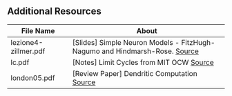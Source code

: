 ## Additional Resources

| File Name | About | 
| --------------- | --------------- |
| lezione4-zillmer.pdf | [Slides] Simple Neuron Models - FitzHugh-Nagumo and Hindmarsh-Rose. [Source](https://perso.u-cergy.fr/~atorcini/ARTICOLI/lezione4-zillmer.pdf) |
| lc.pdf | [Notes] Limit Cycles from MIT OCW [Source](https://ocw.mit.edu/courses/mathematics/18-03-differential-equations-spring-2010/readings/notes_exe/MIT18_03S10_lc.pdf) |
| london05.pdf | [Review Paper] Dendritic Computation [Source](https://courses.cs.washington.edu/courses/cse528/11sp/london05.pdf) |
